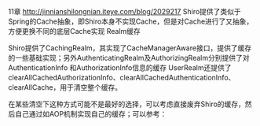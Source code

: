 11章
http://jinnianshilongnian.iteye.com/blog/2029217
Shiro提供了类似于Spring的Cache抽象，即Shiro本身不实现Cache，但是对Cache进行了又抽象，方便更换不同的底层Cache实现
Realm缓存

Shiro提供了CachingRealm，其实现了CacheManagerAware接口，提供了缓存的一些基础实现；另外AuthenticatingRealm及AuthorizingRealm分别提供了对AuthenticationInfo 和AuthorizationInfo信息的缓存
UserRealm还提供了clearAllCachedAuthorizationInfo、clearAllCachedAuthenticationInfo、clearAllCache，用于清空整个缓存。



在某些清空下这种方式可能不是最好的选择，可以考虑直接废弃Shiro的缓存，然后自己通过如AOP机制实现自己的缓存；可以参考：